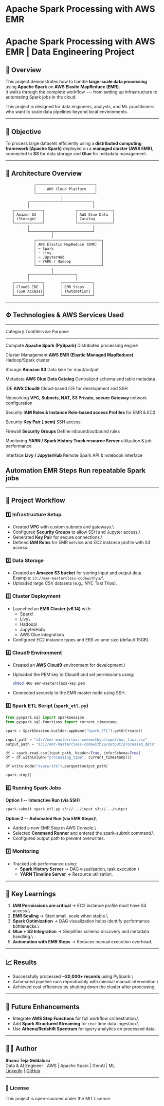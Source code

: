 # Apache Spark Processing with AWS EMR
# Apache Spark Processing with AWS EMR \| Data Engineering Project

## 📘 Overview

This project demonstrates how to handle **large-scale data processing**
using **Apache Spark** on **AWS Elastic MapReduce (EMR)**.\
It walks through the complete workflow --- from setting up
infrastructure to automating Spark jobs in the cloud.

This project is designed for data engineers, analysts, and ML
practitioners who want to scale data pipelines beyond local
environments.

------------------------------------------------------------------------

## 🎯 Objective

To process large datasets efficiently using a **distributed computing
framework (Apache Spark)** deployed on a **managed cluster (AWS EMR)**,
connected to **S3** for data storage and **Glue** for metadata
management.

------------------------------------------------------------------------

## 🧱 Architecture Overview

                 ┌───────────────────────────┐
                 │     AWS Cloud Platform    │
                 └───────────────────────────┘
                             │
              ┌──────────────┴──────────────┐
              │                             │
       ┌─────────────┐              ┌────────────────┐
       │ Amazon S3   │              │ AWS Glue Data  │
       │ (Storage)   │              │ Catalog        │
       └─────────────┘              └────────────────┘
              │                             │
              └──────────┬──────────────────┘
                         │
                 ┌──────────────────────────────┐
                 │ AWS Elastic MapReduce (EMR)  │
                 │ ─ Spark                      │
                 │ ─ Livy                       │
                 │ ─ JupyterHub                 │
                 │ ─ YARN / Hadoop              │
                 └──────────────────────────────┘
                         │
              ┌──────────┴──────────┐
              │                     │
       ┌─────────────┐       ┌──────────────┐
       │ Cloud9 IDE  │       │ EMR Steps    │
       │ (SSH Access)│       │ (Automation) │
       └─────────────┘       └──────────────┘

------------------------------------------------------------------------

## ⚙️ Technologies & AWS Services Used

  -----------------------------------------------------------------------
  Category              Tool/Service                  Purpose
  --------------------- ----------------------------- -------------------
  Compute               **Apache Spark (PySpark)**    Distributed
                                                      processing engine

  Cluster Management    **AWS EMR (Elastic            Managed
                        MapReduce)**                  Hadoop/Spark
                                                      cluster

  Storage               **Amazon S3**                 Data lake for
                                                      input/output

  Metadata              **AWS Glue Data Catalog**     Centralized schema
                                                      and table metadata

  IDE                   **AWS Cloud9**                Cloud-based IDE for
                                                      development and SSH

  Networking            **VPC, Subnets, NAT, S3       Private, secure
                        Gateway**                     network
                                                      configuration

  Security              **IAM Roles & Instance        Role-based access
                        Profiles**                    for EMR & EC2

  Security              **Key Pair (.pem)**           SSH access

  Firewall              **Security Groups**           Define
                                                      inbound/outbound
                                                      rules

  Monitoring            **YARN / Spark History        Track resource
                        Server**                      utilization & job
                                                      performance

  Interface             **Livy / JupyterHub**         Remote Spark API &
                                                      notebook interface

  Automation            **EMR Steps**                 Run repeatable
                                                      Spark jobs
  -----------------------------------------------------------------------

------------------------------------------------------------------------

## 🧩 Project Workflow

### 1️⃣ Infrastructure Setup

-   Created **VPC** with custom subnets and gateways.\
-   Configured **Security Groups** to allow SSH and Jupyter access.\
-   Generated **Key Pair** for secure connections.\
-   Defined **IAM Roles** for EMR service and EC2 instance profile with
    S3 access.

### 2️⃣ Data Storage

-   Created an **Amazon S3 bucket** for storing input and output data.\
    Example: `s3://emr-masterclass-codewithyu/`\
-   Uploaded large CSV datasets (e.g., NYC Taxi Trips).

### 3️⃣ Cluster Deployment

-   Launched an **EMR Cluster (v6.14)** with:
    -   Spark\
    -   Livy\
    -   Hadoop\
    -   JupyterHub\
    -   AWS Glue integration\
-   Configured EC2 instance types and EBS volume size (default 15GB).

### 4️⃣ Cloud9 Environment

-   Created an **AWS Cloud9** environment for development.\

-   Uploaded the PEM key to Cloud9 and set permissions using:

    ``` bash
    chmod 400 emr-masterclass-key.pem
    ```

-   Connected securely to the EMR master node using SSH.

### 5️⃣ Spark ETL Script (`spark_etl.py`)

``` python
from pyspark.sql import SparkSession
from pyspark.sql.functions import current_timestamp

spark = SparkSession.builder.appName("Spark_ETL").getOrCreate()

input_path = "s3://emr-masterclass-codewithyu/input/nyc_taxi.csv"
output_path = "s3://emr-masterclass-codewithyu/output/processed_data"

df = spark.read.csv(input_path, header=True, inferSchema=True)
df = df.withColumn("processing_time", current_timestamp())

df.write.mode("overwrite").parquet(output_path)

spark.stop()
```

### 6️⃣ Running Spark Jobs

**Option 1 -- Interactive Run (via SSH)**

``` bash
spark-submit spark_etl.py s3://.../input s3://.../output
```

**Option 2 -- Automated Run (via EMR Steps)**\
- Added a new EMR Step in AWS Console.\
- Selected **Command Runner** and entered the spark-submit command.\
- Configured output path to prevent overwrites.

### 7️⃣ Monitoring

-   Tracked job performance using:
    -   **Spark History Server** → DAG visualization, task execution.\
    -   **YARN Timeline Server** → Resource utilization.

------------------------------------------------------------------------

## 🧠 Key Learnings

1.  **IAM Permissions are critical** → EC2 instance profile must have S3
    access.\
2.  **EMR Scaling** → Start small, scale when stable.\
3.  **Spark Optimization** → DAG visualization helps identify
    performance bottlenecks.\
4.  **Glue + S3 Integration** → Simplifies schema discovery and metadata
    handling.\
5.  **Automation with EMR Steps** → Reduces manual execution overhead.

------------------------------------------------------------------------

## 📈 Results

-   Successfully processed **\~20,000+ records** using PySpark.\
-   Automated pipeline runs reproducibly with minimal manual
    intervention.\
-   Achieved cost efficiency by shutting down the cluster after
    processing.

------------------------------------------------------------------------

## 🧰 Future Enhancements

-   Integrate **AWS Step Functions** for full workflow orchestration.\
-   Add **Spark Structured Streaming** for real-time data ingestion.\
-   Use **Athena/Redshift Spectrum** for query analytics on processed
    data.

------------------------------------------------------------------------

## 👨‍💻 Author

**Bhanu Teja Giddaluru**\
Data & AI Engineer \| AWS \| Apache Spark \| GenAI \| ML\
[LinkedIn](https://www.linkedin.com) \| [GitHub](https://github.com)

------------------------------------------------------------------------

### 📄 License

This project is open-sourced under the MIT License.

